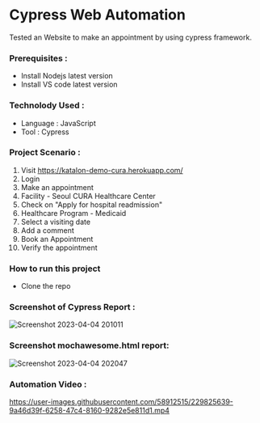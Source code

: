 # Cypress Web Automation
Tested an Website to make an appointment by using cypress framework.

### Prerequisites :
- Install Nodejs latest version
- Install VS code latest version

### Technolody Used :
- Language : JavaScript
- Tool : Cypress

### Project Scenario :
1. Visit https://katalon-demo-cura.herokuapp.com/
2. Login
3. Make an appointment
4. Facility - Seoul CURA Healthcare Center
5. Check on "Apply for hospital readmission"
6. Healthcare Program - Medicaid
7. Select a visiting date
8. Add a comment
7. Book an Appointment
8. Verify the appointment

### How to run this project
- Clone the repo

### Screenshot of Cypress Report :
![Screenshot 2023-04-04 201011](https://user-images.githubusercontent.com/58912515/229825377-4759d1df-21d6-4ca6-9bcf-d526d6206531.png)

### Screenshot **mochawesome.html** report:
![Screenshot 2023-04-04 202047](https://user-images.githubusercontent.com/58912515/229825445-84b32f54-775b-446b-8677-7bb88c544c95.png)

### Automation Video : 

https://user-images.githubusercontent.com/58912515/229825639-9a46d39f-6258-47c4-8160-9282e5e811d1.mp4




